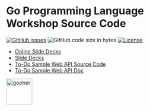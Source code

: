 # Go Programming Language Workshop Source Code

[![GitHub issues](https://img.shields.io/github/issues/rfinochi/golang-workshop-src?style=plastic)](https://github.com/rfinochi/golang-workshop-src/issues)
![GitHub code size in bytes](https://img.shields.io/github/languages/code-size/rfinochi/golang-workshop-src?style=plastic)
[![License](https://img.shields.io/github/license/rfinochi/golang-workshop-src?style=plastic)](https://opensource.org/licenses/mit-license.php)

* [Online Slide Decks](https://decks.golang-workshop.io)
* [Slide Decks](https://github.com/rfinochi/golang-workshop-decks/tree/master/content)
* [To-Do Sample Web API Source Code](https://github.com/rfinochi/golang-workshop-todo)
* [To-Do Sample Web API Doc](https://todo.golang-workshop.io/api-docs/index.html)

<img src="https://blog.golang.org/gopher/gopher.png" alt="gopher" width="70"/>